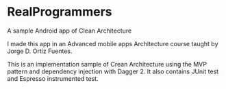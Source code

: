 # RealProgrammers
A sample Android app of Clean Architecture

I made this app in an Advanced mobile apps Architecture course taught by Jorge D. Ortiz Fuentes.

This is an implementation sample of Crean Architecture using the MVP pattern and dependency injection with Dagger 2.
It also contains JUnit test and Espresso instrumented test.
